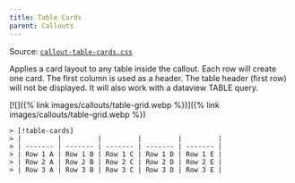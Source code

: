 ```yaml
---
title: Table Cards
parent: Callouts
---
```


Source: [`callout-table-cards.css`](https://github.com/ElsaTam/obsidian-fancy-a-story/blob/main/snippets/editor/callouts/callout-table-cards.css)

Applies a card layout to any table inside the callout. Each row will create one card. The first column is used as a header. The table header (first row) will not be displayed.
It will also work with a dataview TABLE query.

[![]({% link images/callouts/table-grid.webp %})]({% link images/callouts/table-grid.webp %})

```
> [!table-cards]
> |         |         |         |         |         |
> | ------- | ------- | ------- | ------- | ------- |
> | Row 1 A | Row 1 B | Row 1 C | Row 1 D | Row 1 E |
> | Row 2 A | Row 2 B | Row 2 C | Row 2 D | Row 2 E |
> | Row 3 A | Row 3 B | Row 3 C | Row 3 D | Row 3 E |
```